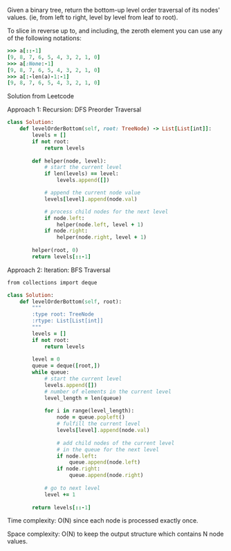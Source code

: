 Given a binary tree, return the bottom-up level order traversal of its nodes' values. (ie, from left to right, level by level from leaf to root).

To slice in reverse up to, and including, the zeroth element you can use any of the following notations:

```ruby
>>> a[::-1]
[9, 8, 7, 6, 5, 4, 3, 2, 1, 0]
>>> a[:None:-1]
[9, 8, 7, 6, 5, 4, 3, 2, 1, 0]
>>> a[:-len(a)-1:-1]
[9, 8, 7, 6, 5, 4, 3, 2, 1, 0]
```

Solution from Leetcode

Approach 1: Recursion: DFS Preorder Traversal

```ruby
class Solution:
    def levelOrderBottom(self, root: TreeNode) -> List[List[int]]:
        levels = []
        if not root:
            return levels
        
        def helper(node, level):
            # start the current level
            if len(levels) == level:
                levels.append([])

            # append the current node value
            levels[level].append(node.val)

            # process child nodes for the next level
            if node.left:
                helper(node.left, level + 1)
            if node.right:
                helper(node.right, level + 1)
            
        helper(root, 0)
        return levels[::-1]
```

Approach 2: Iteration: BFS Traversal

```ruby
from collections import deque

class Solution:
    def levelOrderBottom(self, root):
        """
        :type root: TreeNode
        :rtype: List[List[int]]
        """
        levels = []
        if not root:
            return levels
        
        level = 0
        queue = deque([root,])
        while queue:
            # start the current level
            levels.append([])
            # number of elements in the current level 
            level_length = len(queue)
            
            for i in range(level_length):
                node = queue.popleft()
                # fulfill the current level
                levels[level].append(node.val)
                
                # add child nodes of the current level
                # in the queue for the next level
                if node.left:
                    queue.append(node.left)
                if node.right:
                    queue.append(node.right)
            
            # go to next level
            level += 1
        
        return levels[::-1]
 ```

Time complexity: O(N) since each node is processed exactly once.

Space complexity: O(N) to keep the output structure which contains N node values.
